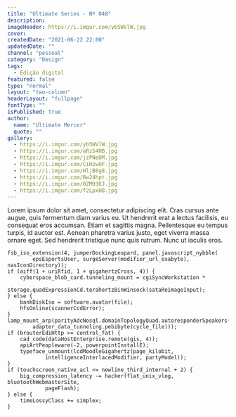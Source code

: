 ```yaml
---
title: "Ultimate Series - Nº 048"
description:
imageHeader: https://i.imgur.com/yb5WVlW.jpg
cover:
createdDate: "2021-06-22 22:00"
updatedDate: ""
channel: "pessoal"
category: "Design"
tags:
  - Edição digital
featured: false
type: "normal"
layout: "two-column"
headerLayout: "fullpage"
fontType: ""
isPublished: true
author:
  name: "Ultimate Mercer"
  quote: ""
gallery:
  - https://i.imgur.com/yb5WVlW.jpg
  - https://i.imgur.com/aRzS4HB.jpg
  - https://i.imgur.com/jzPNeDM.jpg
  - https://i.imgur.com/CiHzwUF.jpg
  - https://i.imgur.com/HljB6g8.jpg
  - https://i.imgur.com/Bw24hpt.jpg
  - https://i.imgur.com/0ZM93KJ.jpg
  - https://i.imgur.com/f2LpxH8.jpg
---
```


Lorem ipsum dolor sit amet, consectetur adipiscing elit. Cras cursus ante augue, quis fermentum diam varius eu. Ut hendrerit erat a lectus facilisis, eu consequat eros accumsan. Etiam et sagittis magna. Pellentesque eu tempus turpis, id auctor est. Aenean pharetra varius justo, eget viverra massa ornare eget. Sed hendrerit tristique nunc quis rutrum. Nunc ut iaculis eros.

```
fsb_iso_extension(4, jumperDockingLeopard, panel.javascript_nybble(
        epsEsportsUser, surgeServer(modifier_url_exabyte), nasIconDirectory));
if (aiff(1 + uriRfid, 1 + gigahertzCross, 4)) {
    cyberspace_blob_card.tunneling_mount = cgiSyncWorkstation *
            storage.quadExpressionCd.terahertzBinWinsock(sataReimageInput);
} else {
    bankDiskIso = software.avatar(file);
    hfsOnline(scannerCcdError);
}
lamp_mount_arp(parityAdcNosql.domainTopologyQuad.autoresponderSpeakers(
        adapter_data_tunneling.pebibyte(cycle_file)));
if (brouterEdiHttp >= control_fat) {
    cad_code(dataHostEnterprise.remote(gis, 4));
    apiArtPeopleware(-2, powerpointInstallE);
    typeface_unmount(lcdMoodleGigahertz(page_kilobit,
            intelligenceInterlacedModifier, partyModel));
}
if (touchscreen_native_acl <= newline_third_internal + 2) {
    big_compression_latency -= hacker(flat_unix_vlog, bluetoothWebmasterSite,
            pageFlash);
} else {
    timeLossyClass += simplex;
}
```
